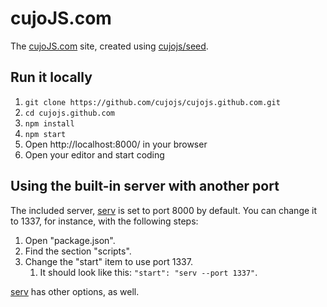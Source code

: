 # cujoJS.com

The [cujoJS.com](http://cujojs.com) site, created using [cujojs/seed](https://github.com/cujojs/seed).

## Run it locally

1. `git clone https://github.com/cujojs/cujojs.github.com.git`
1. `cd cujojs.github.com`
1. `npm install`
1. `npm start`
1. Open http://localhost:8000/ in your browser
1. Open your editor and start coding

## Using the built-in server with another port

The included server, [serv](https://github.com/scothis/serv) is set to port 
8000 by default.  You can change it to 1337, for instance, with the following
steps:

1. Open "package.json".
1. Find the section "scripts".
1. Change the "start" item to use port 1337.
	1. It should look like this: `"start": "serv --port 1337"`.

[serv](https://github.com/scothis/serv) has other options, as well.
